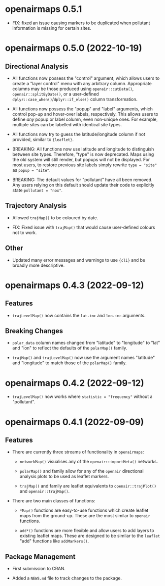 # openairmaps 0.5.1

* FIX: fixed an issue causing markers to be duplicated when pollutant information is missing for certain sites.

# openairmaps 0.5.0 (2022-10-19)

## Directional Analysis

* All functions now possess the "control" argument, which allows users to create a "layer control" menu with any arbitrary column. Appropriate columns may be those produced using `openair::cutData()`, `openair::splitByDate()`, or a user-defined `dplyr::case_when()`/`dplyr::if_else()` column transformation.

* All functions now possess the "popup" and "label" arguments, which control pop-up and hover-over labels, respectively. This allows users to define *any* popup or label column, even non-unique ones. For example, multiple sites can be labelled with identical site types.

* All functions now try to guess the latitude/longitude column if not provided, similar to `{leaflet}`.

* BREAKING: All functions now use latitude and longitude to distinguish between site types. Therefore, "type" is now deprecated. Maps using the old system will still render, but popups will not be displayed. For most users, to restore previous site labels simply rewrite `type = "site"` as `popup = "site"`.

* BREAKING: The default values for "pollutant" have all been removed. Any users relying on this default should update their code to explicitly state `pollutant = "nox"`.

## Trajectory Analysis

* Allowed `trajMap()` to be coloured by date.

* FIX: Fixed issue with `trajMap()` that would cause user-defined colours not to work.

## Other

* Updated many error messages and warnings to use `{cli}` and be broadly more descriptive.



# openairmaps 0.4.3 (2022-09-12)

## Features

* `trajLevelMap()` now contains the `lat.inc` and `lon.inc` arguments.

## Breaking Changes

* `polar_data` column names changed from "latitude" to "longitude" to "lat" and "lon" to reflect the defaults of the `polarMap()` family.

* `trajMap()` and `trajLevelMap()` now use the argument names "latitude" and "longitude" to match those of the `polarMap()` family.



# openairmaps 0.4.2 (2022-09-12)

* `trajLevelMap()` now works where `statistic = "frequency"` without a "pollutant".



# openairmaps 0.4.1 (2022-09-09)

## Features

* There are currently three streams of functionality in `openairmaps`:

  * `networkMap()` visualises any of the `openair::importMeta()` networks.

  * `polarMap()` and family allow for any of the `openair` directional analysis plots to be used as leaflet markers. 

  * `trajMap()` and family are leaflet equivalents to `openair::trajPlot()` and `openair::trajMap()`.

* There are two main classes of functions:

  * `*Map()` functions are easy-to-use functions which create leaflet maps from the ground-up. These are the most similar to `openair` functions.
  
  * `add*()` functions are more flexible and allow users to add layers to existing leaflet maps. These are designed to be similar to the `leaflet` "add" functions like `addMarkers()`.

## Package Management

* First submission to CRAN.

* Added a `NEWS.md` file to track changes to the package.
